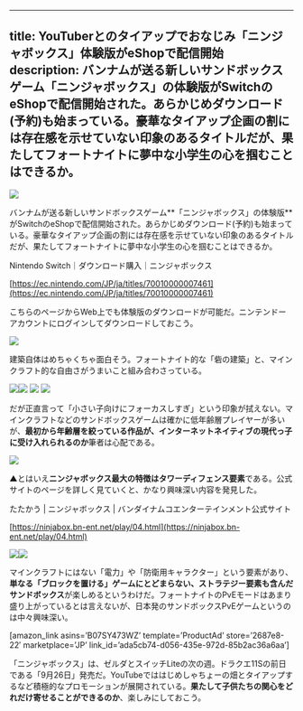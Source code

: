 
---
title: YouTuberとのタイアップでおなじみ「ニンジャボックス」体験版がeShopで配信開始
description: バンナムが送る新しいサンドボックスゲーム「ニンジャボックス」の体験版がSwitchのeShopで配信開始された。あらかじめダウンロード(予約)も始まっている。豪華なタイアップ企画の割には存在感を示せていない印象のあるタイトルだが、果たしてフォートナイトに夢中な小学生の心を掴むことはできるか。
---

![](https://cdn-ak.f.st-hatena.com/images/fotolife/s/sasigume/20210208/20210208120851.jpg)

バンナムが送る新しいサンドボックスゲーム**「ニンジャボックス」の体験版**がSwitchのeShopで配信開始された。あらかじめダウンロード(予約)も始まっている。豪華なタイアップ企画の割には存在感を示せていない印象のあるタイトルだが、果たしてフォートナイトに夢中な小学生の心を掴むことはできるか。

Nintendo Switch｜ダウンロード購入｜ニンジャボックス

[https://ec.nintendo.com/JP/ja/titles/70010000007461](https://ec.nintendo.com/JP/ja/titles/70010000007461)

こちらのページからWeb上でも体験版のダウンロードが可能だ。ニンテンドーアカウントにログインしてダウンロードしておこう。

![](https://cdn-ak.f.st-hatena.com/images/fotolife/s/sasigume/20210208/20210208110833.jpg)

建築自体はめちゃくちゃ面白そう。フォートナイト的な「砦の建築」と、マインクラフト的な自由さがうまいこと組み合わさっている。

![](https://cdn-ak.f.st-hatena.com/images/fotolife/s/sasigume/20210208/20210208105225.jpg)![](https://cdn-ak.f.st-hatena.com/images/fotolife/s/sasigume/20210208/20210208104521.jpg) ![](https://cdn-ak.f.st-hatena.com/images/fotolife/s/sasigume/20210208/20210208122505.jpg) ![](https://cdn-ak.f.st-hatena.com/images/fotolife/s/sasigume/20210208/20210208104014.jpg)

だが正直言って「小さい子向けにフォーカスしすぎ」という印象が拭えない。マインクラフトなどのサンドボックスゲームは確かに低年齢層プレイヤーが多いが、**最初から年齢層を絞っている作品が、インターネットネイティブの現代っ子に受け入れられるのか**筆者は心配である。

![](https://cdn-ak.f.st-hatena.com/images/fotolife/s/sasigume/20210208/20210208122734.jpg)

▲とはいえ**ニンジャボックス最大の特徴はタワーディフェンス要素**である。公式サイトのページを詳しく見ていくと、かなり興味深い内容を発見した。

たたかう | ニンジャボックス | バンダイナムコエンターテインメント公式サイト

[https://ninjabox.bn-ent.net/play/04.html](https://ninjabox.bn-ent.net/play/04.html)

![](https://cdn-ak.f.st-hatena.com/images/fotolife/s/sasigume/20210208/20210208120856.jpg)![](https://cdn-ak.f.st-hatena.com/images/fotolife/s/sasigume/20210208/20210208120902.jpg)

マインクラフトにはない「電力」や「防衛用キャラクター」という要素があり、**単なる「ブロックを置ける」ゲームにとどまらない、ストラテジー要素も含んだサンドボックス**が楽しめるというわけだ。フォートナイトのPvEモードはあまり盛り上がっているとは言えないが、日本発のサンドボックスPvEゲームというのは中々興味深い。

\[amazon\_link asins=’B07SY473WZ’ template=’ProductAd’ store=’2687e8-22′ marketplace=’JP’ link\_id=’ada5cb74-d056-435e-972d-85b2ac36a6aa’\]

「ニンジャボックス」は、ゼルダとスイッチLiteの次の週。ドラクエ11Sの前日である「9月26日」発売だ。YouTubeでははじめしゃちょーの畑とタイアップするなど積極的なプロモーションが展開されている。**果たして子供たちの関心をどれだけ寄せることができるのか**、楽しみにしておこう。
